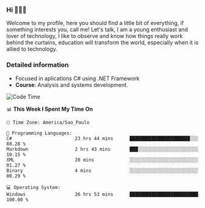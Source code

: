 


### Hi 🙋🏽‍♂️

Welcome to my profile, here you should find a little bit of everything, if something interests you, call me! Let's talk,
I am a young enthusiast and lover of technology, I like to observe and know how things really work behind the curtains, 
education will transform the world, especially when it is allied to technology.

### Detailed information
* Focused in aplications C# using .NET Framework
* **Course**: Analysis and systems development.

<!--START_SECTION:waka-->
![Code Time](http://img.shields.io/badge/Code%20Time-647%20hrs%2029%20mins-blue)

📊 **This Week I Spent My Time On** 

```text
🕑︎ Time Zone: America/Sao_Paulo

💬 Programming Languages: 
C#                       23 hrs 44 mins      ██████████████████████░░░   88.28 % 
Markdown                 2 hrs 43 mins       ███░░░░░░░░░░░░░░░░░░░░░░   10.15 % 
XML                      20 mins             ░░░░░░░░░░░░░░░░░░░░░░░░░   01.27 % 
Binary                   4 mins              ░░░░░░░░░░░░░░░░░░░░░░░░░   00.29 % 

💻 Operating System: 
Windows                  26 hrs 53 mins      █████████████████████████   100.00 % 
```


<!--END_SECTION:waka-->


